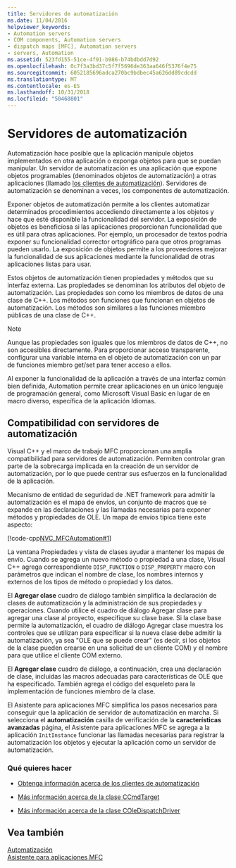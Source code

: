 ```yaml
---
title: Servidores de automatización
ms.date: 11/04/2016
helpviewer_keywords:
- Automation servers
- COM components, Automation servers
- dispatch maps [MFC], Automation servers
- servers, Automation
ms.assetid: 523fd155-51ce-4f91-b986-b74bdbdd7d92
ms.openlocfilehash: 0c7f3a3bd37c5f7f5696de363aa646f5376f4e75
ms.sourcegitcommit: 6052185696adca270bc9bdbec45a626dd89cdcdd
ms.translationtype: MT
ms.contentlocale: es-ES
ms.lasthandoff: 10/31/2018
ms.locfileid: "50468801"
---
```

# <a name="automation-servers"></a>Servidores de automatización

Automatización hace posible que la aplicación manipule objetos implementados en otra aplicación o exponga objetos para que se puedan manipular. Un servidor de automatización es una aplicación que expone objetos programables (denominados objetos de automatización) a otras aplicaciones (llamado [los clientes de automatización](../mfc/automation-clients.md)). Servidores de automatización se denominan a veces, los componentes de automatización.

Exponer objetos de automatización permite a los clientes automatizar determinados procedimientos accediendo directamente a los objetos y hace que esté disponible la funcionalidad del servidor. La exposición de objetos es beneficiosa si las aplicaciones proporcionan funcionalidad que es útil para otras aplicaciones. Por ejemplo, un procesador de textos podría exponer su funcionalidad corrector ortográfico para que otros programas pueden usarlo. La exposición de objetos permite a los proveedores mejorar la funcionalidad de sus aplicaciones mediante la funcionalidad de otras aplicaciones listas para usar.

Estos objetos de automatización tienen propiedades y métodos que su interfaz externa. Las propiedades se denominan los atributos del objeto de automatización. Las propiedades son como los miembros de datos de una clase de C++. Los métodos son funciones que funcionan en objetos de automatización. Los métodos son similares a las funciones miembro públicas de una clase de C++.

> [!NOTE]
>  Aunque las propiedades son iguales que los miembros de datos de C++, no son accesibles directamente. Para proporcionar acceso transparente, configurar una variable interna en el objeto de automatización con un par de funciones miembro get/set para tener acceso a ellos.

Al exponer la funcionalidad de la aplicación a través de una interfaz común bien definida, Automation permite crear aplicaciones en un único lenguaje de programación general, como Microsoft Visual Basic en lugar de en macro diverso, específica de la aplicación Idiomas.

##  <a name="_core_support_for_automation_servers"></a> Compatibilidad con servidores de automatización

Visual C++ y el marco de trabajo MFC proporcionan una amplia compatibilidad para servidores de automatización. Permiten controlar gran parte de la sobrecarga implicada en la creación de un servidor de automatización, por lo que puede centrar sus esfuerzos en la funcionalidad de la aplicación.

Mecanismo de entidad de seguridad de .NET framework para admitir la automatización es el mapa de envíos, un conjunto de macros que se expande en las declaraciones y las llamadas necesarias para exponer métodos y propiedades de OLE. Un mapa de envíos típica tiene este aspecto:

[!code-cpp[NVC_MFCAutomation#1](../mfc/codesnippet/cpp/automation-servers_1.cpp)]

La ventana Propiedades y vista de clases ayudar a mantener los mapas de envío. Cuando se agrega un nuevo método o propiedad a una clase, Visual C++ agrega correspondiente `DISP_FUNCTION` o `DISP_PROPERTY` macro con parámetros que indican el nombre de clase, los nombres internos y externos de los tipos de método o propiedad y los datos.

El **Agregar clase** cuadro de diálogo también simplifica la declaración de clases de automatización y la administración de sus propiedades y operaciones. Cuando utilice el cuadro de diálogo Agregar clase para agregar una clase al proyecto, especifique su clase base. Si la clase base permite la automatización, el cuadro de diálogo Agregar clase muestra los controles que se utilizan para especificar si la nueva clase debe admitir la automatización, ya sea "OLE que se puede crear" (es decir, si los objetos de la clase pueden crearse en una solicitud de un cliente COM) y el nombre para que utilice el cliente COM externo.

El **Agregar clase** cuadro de diálogo, a continuación, crea una declaración de clase, incluidas las macros adecuadas para características de OLE que ha especificado. También agrega el código del esqueleto para la implementación de funciones miembro de la clase.

El Asistente para aplicaciones MFC simplifica los pasos necesarios para conseguir que la aplicación de servidor de automatización en marcha. Si selecciona el **automatización** casilla de verificación de la **características avanzadas** página, el Asistente para aplicaciones MFC se agrega a la aplicación `InitInstance` funcionar las llamadas necesarias para registrar la automatización los objetos y ejecutar la aplicación como un servidor de automatización.

### <a name="what-do-you-want-to-do"></a>Qué quieres hacer

- [Obtenga información acerca de los clientes de automatización](../mfc/automation-clients.md)

- [Más información acerca de la clase CCmdTarget](../mfc/reference/ccmdtarget-class.md)

- [Más información acerca de la clase COleDispatchDriver](../mfc/reference/coledispatchdriver-class.md)

## <a name="see-also"></a>Vea también

[Automatización](../mfc/automation.md)<br/>
[Asistente para aplicaciones MFC](../mfc/reference/mfc-application-wizard.md)


